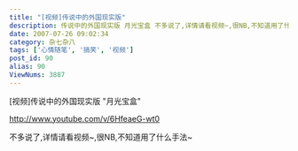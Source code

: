 ```yaml
---
title: "[视频]传说中的外国现实版"
description: 传说中的外国现实版 月光宝盒 不多说了,详情请看视频~,很NB,不知道用了什么手法~刚刚在网上看到的~
date: 2007-07-26 09:02:34
category: 杂七杂八
tags: ['心情随笔', '搞笑', '视频']
post_id: 90
alias: 90
ViewNums: 3887
---
```


[视频]传说中的外国现实版 "月光宝盒"

http://www.youtube.com/v/6HfeaeG-wt0

不多说了,详情请看视频~,很NB,不知道用了什么手法~

